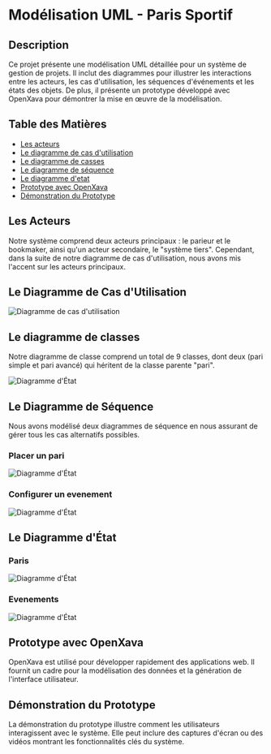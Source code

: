 # Modélisation UML - Paris Sportif

## Description
Ce projet présente une modélisation UML détaillée pour un système de gestion de projets. Il inclut des diagrammes pour illustrer les interactions entre les acteurs, les cas d'utilisation, les séquences d'événements et les états des objets. De plus, il présente un prototype développé avec OpenXava pour démontrer la mise en œuvre de la modélisation.

## Table des Matières
- [Les acteurs](#les-acteurs)
- [Le diagramme de cas d'utilisation](#le-diagramme-de-cas-dutilisation)
- [Le diagramme de casses](#le-diagramme-de-classes)
- [Le diagramme de séquence](#le-diagramme-de-séquence)
- [Le diagramme d'etat](#le-diagramme-détat)
- [Prototype avec OpenXava](#prototype-avec-openxava)
- [Démonstration du Prototype](#démonstration-du-prototype)

## Les Acteurs
Notre système comprend deux acteurs principaux : le parieur et le bookmaker, ainsi qu'un acteur secondaire, le "système tiers". Cependant, dans la suite de notre diagramme de cas d'utilisation, nous avons mis l'accent sur les acteurs principaux.

## Le Diagramme de Cas d'Utilisation

![Diagramme de cas d'utilisation](diagrams/usecase.png)

## Le diagramme de classes
Notre diagramme de classe comprend un total de 9 classes, dont deux (pari simple et pari avancé) qui héritent de la classe parente "pari".

![Diagramme d'État](diagrams/class.png)

## Le Diagramme de Séquence
Nous avons modélisé deux diagrammes de séquence en nous assurant de gérer tous les cas alternatifs possibles.

### Placer un pari
![Diagramme d'État](diagrams/state_pari.png)

### Configurer un evenement
![Diagramme d'État](diagrams/state_event.png)


## Le Diagramme d'État

### Paris
![Diagramme d'État](diagrams/state_pari.png)

### Evenements
![Diagramme d'État](diagrams/state_event.png)

## Prototype avec OpenXava
OpenXava est utilisé pour développer rapidement des applications web. Il fournit un cadre pour la modélisation des données et la génération de l'interface utilisateur.

## Démonstration du Prototype
La démonstration du prototype illustre comment les utilisateurs interagissent avec le système. Elle peut inclure des captures d'écran ou des vidéos montrant les fonctionnalités clés du système.
